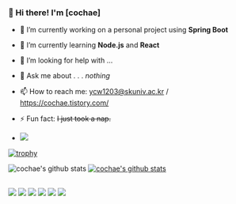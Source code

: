 ### 👋 Hi there! I'm [cochae]

- 🔭 I’m currently working on a personal project using **Spring Boot**
- 🌱 I’m currently learning **Node.js** and **React**
- 🤔 I’m looking for help with ...
- 💬 Ask me about . . . *nothing*
- 📫 How to reach me: ycw1203@skuniv.ac.kr / https://cochae.tistory.com/
- ⚡ Fun fact: ~~I just took a nap.~~

- <a href="https://github.com/devxb/gitanimals">
  <img src="https://render.gitanimals.org/farms/{cochae}"/>
</a>

[![trophy](https://github-profile-trophy.vercel.app/?username=cochae)](https://github.com/ryo-ma/github-profile-trophy)

![cochae's github stats](https://github-readme-stats.vercel.app/api?username=cochae&show_icons=true)
[![cochae's github stats](https://github-readme-stats.vercel.app/api/top-langs/?username=cochae&show_icons=true&hide_border=true&title_color=004386&icon_color=004386&layout=compact)](https://github.com/cochae)

<br>
<img src="https://img.shields.io/badge/Spring-6DB33F?style=for-the-badge&logo=Spring&logoColor=white">
<img src="https://img.shields.io/badge/java-007396?style=for-the-badge&logo=java&logoColor=white">
<img src="https://img.shields.io/badge/html5-E34F26?style=for-the-badge&logo=html5&logoColor=white">
<img src="https://img.shields.io/badge/mysql-4479A1?style=for-the-badge&logo=mysql&logoColor=white">
<img src="https://img.shields.io/badge/github-181717?style=for-the-badge&logo=github&logoColor=white">
<img src="https://img.shields.io/badge/gradle-02303A?style=for-the-badge&logo=gradle&logoColor=white">


